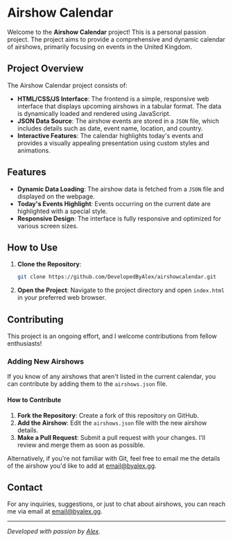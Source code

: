 
# Airshow Calendar

Welcome to the **Airshow Calendar** project! This is a personal passion project. The project aims to provide a comprehensive and dynamic calendar of airshows, primarily focusing on events in the United Kingdom.

## Project Overview

The Airshow Calendar project consists of:

- **HTML/CSS/JS Interface**: The frontend is a simple, responsive web interface that displays upcoming airshows in a tabular format. The data is dynamically loaded and rendered using JavaScript.
- **JSON Data Source**: The airshow events are stored in a `JSON` file, which includes details such as date, event name, location, and country.
- **Interactive Features**: The calendar highlights today's events and provides a visually appealing presentation using custom styles and animations.

## Features

- **Dynamic Data Loading**: The airshow data is fetched from a `JSON` file and displayed on the webpage.
- **Today's Events Highlight**: Events occurring on the current date are highlighted with a special style.
- **Responsive Design**: The interface is fully responsive and optimized for various screen sizes.

## How to Use

1. **Clone the Repository**: 
   ```bash
   git clone https://github.com/DevelopedByAlex/airshowcalendar.git
   ```
2. **Open the Project**: Navigate to the project directory and open `index.html` in your preferred web browser.

## Contributing

This project is an ongoing effort, and I welcome contributions from fellow enthusiasts!

### Adding New Airshows

If you know of any airshows that aren't listed in the current calendar, you can contribute by adding them to the `airshows.json` file.

#### How to Contribute

1. **Fork the Repository**: Create a fork of this repository on GitHub.
2. **Add the Airshow**: Edit the `airshows.json` file with the new airshow details.
3. **Make a Pull Request**: Submit a pull request with your changes. I'll review and merge them as soon as possible.

Alternatively, if you're not familiar with Git, feel free to email me the details of the airshow you'd like to add at [email@byalex.gg](mailto:email@byalex.gg).

## Contact

For any inquiries, suggestions, or just to chat about airshows, you can reach me via email at [email@byalex.gg](mailto:email@byalex.gg).

---

*Developed with passion by [Alex](https://github.com/DevelopedByAlex).*
